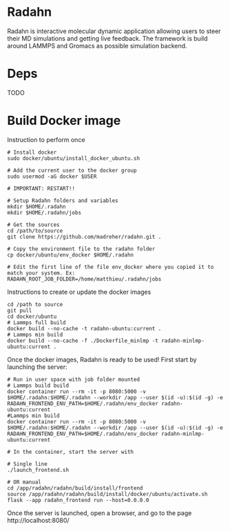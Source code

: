 # Radahn

Radahn is interactive molecular dynamic application allowing users to steer their MD simulations and getting live feedback. The framework is build around LAMMPS and Gromacs as possible simulation backend. 

# Deps

TODO

# Build Docker image

Instruction to perform once
```
# Install docker
sudo docker/ubuntu/install_docker_ubuntu.sh

# Add the current user to the docker group
sudo usermod -aG docker $USER

# IMPORTANT: RESTART!!

# Setup Radahn folders and variables
mkdir $HOME/.radahn
mkdir $HOME/.radahn/jobs

# Get the sources 
cd /path/to/source
git clone https://github.com/madreher/radahn.git .

# Copy the environment file to the radahn folder
cp docker/ubuntu/env_docker $HOME/.radahn

# Edit the first line of the file env_docker where you copied it to match your system. Ex:
RADAHN_ROOT_JOB_FOLDER=/home/matthieu/.radahn/jobs
```

Instructions to create or update the docker images
```
cd /path to source
git pull 
cd docker/ubuntu
# Lammps full build
docker build --no-cache -t radahn-ubuntu:current .
# Lammps min build
docker build --no-cache -f ./Dockerfile_minlmp -t radahn-minlmp-ubuntu:current .
```

Once the docker images, Radahn is ready to be used! 
First start by launching the server:
```
# Run in user space with job folder mounted
# Lammps build build
docker container run --rm -it -p 8080:5000 -v $HOME/.radahn:$HOME/.radahn --workdir /app --user $(id -u):$(id -g) -e RADAHN_FRONTEND_ENV_PATH=$HOME/.radahn/env_docker radahn-ubuntu:current
#Lammps min build
docker container run --rm -it -p 8080:5000 -v $HOME/.radahn:$HOME/.radahn --workdir /app --user $(id -u):$(id -g) -e RADAHN_FRONTEND_ENV_PATH=$HOME/.radahn/env_docker radahn-minlmp-ubuntu:current

# In the container, start the server with

# Single line
./launch_frontend.sh

# OR manual
cd /app/radahn/radahn/build/install/frontend
source /app/radahn/radahn/build/install/docker/ubuntu/activate.sh
flask --app radahn_frontend run --host=0.0.0.0
```

Once the server is launched, open a browser, and go to the page http://localhost:8080/
